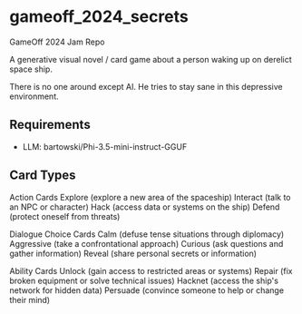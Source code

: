 # gameoff_2024_secrets
GameOff 2024 Jam Repo

A generative visual novel / card game about a person waking up on derelict space ship.

There is no one around except AI. He tries to stay sane in this depressive environment.

## Requirements

* LLM: bartowski/Phi-3.5-mini-instruct-GGUF

## Card Types

Action Cards
    Explore (explore a new area of the spaceship)
    Interact (talk to an NPC or character)
    Hack (access data or systems on the ship)
    Defend (protect oneself from threats)

Dialogue Choice Cards
    Calm (defuse tense situations through diplomacy)
    Aggressive (take a confrontational approach)
    Curious (ask questions and gather information)
    Reveal (share personal secrets or information)

Ability Cards
    Unlock (gain access to restricted areas or systems)
    Repair (fix broken equipment or solve technical issues)
    Hacknet (access the ship's network for hidden data)
    Persuade (convince someone to help or change their mind)

